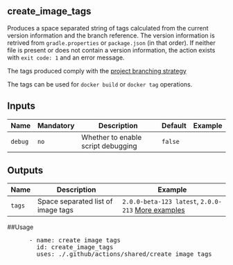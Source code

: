 ## create_image_tags

Produces a space separated string of tags calculated from the current version information and 
the branch reference. The version information is retrived from `gradle.properties` or `package.json` (in that order).
If neither file is present or does not contain a version information, the action exists with `exit code: 1`
and an error message. 

The tags produced comply with the [project branching strategy](https://confluence.nortal.com/display/BVU/New+branching+strategy)

The tags can be used for `docker build` or `docker tag` operations. 

## Inputs

Name | Mandatory | Description | Default | Example
-- | -- | -- | -- | --
`debug` | `no` | Whether to enable script debugging | `false` | 

## Outputs

Name | Description | Example
-- | -- | -- 
`tags` | Space separated list of image tags | `2.0.0-beta-123 latest`, `2.0.0-213` [More examples](https://confluence.nortal.com/display/BVU/New+branching+strategy)

##Usage

<pre>
      - name: create image tags
        id: create_image_tags
        uses: ./.github/actions/shared/create_image_tags
</pre>


